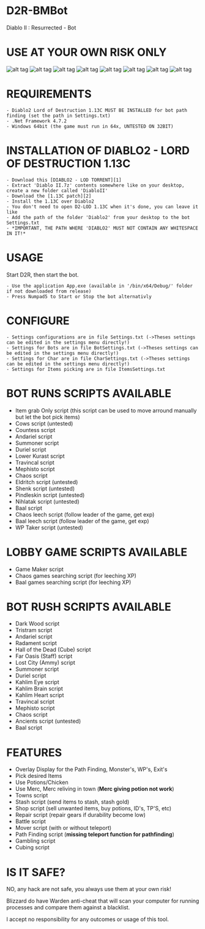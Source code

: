 # D2R-BMBot

Diablo II : Resurrected - Bot

# USE AT YOUR OWN RISK ONLY

![alt tag](https://raw.githubusercontent.com/bouletmarc/D2R-BMBot/main/BMBot1.png)
![alt tag](https://raw.githubusercontent.com/bouletmarc/D2R-BMBot/main/BMBot2.png)
![alt tag](https://raw.githubusercontent.com/bouletmarc/D2R-BMBot/main/BMBot3.png)
![alt tag](https://raw.githubusercontent.com/bouletmarc/D2R-BMBot/main/BMBot4.png)
![alt tag](https://raw.githubusercontent.com/bouletmarc/D2R-BMBot/main/BMBot5.png)
![alt tag](https://raw.githubusercontent.com/bouletmarc/D2R-BMBot/main/BMBot6.png)
![alt tag](https://raw.githubusercontent.com/bouletmarc/D2R-BMBot/main/BMBot7.png)
![alt tag](https://raw.githubusercontent.com/bouletmarc/D2R-BMBot/main/BMBot8.png)


# REQUIREMENTS

    - Diablo2 Lord of Destruction 1.13C MUST BE INSTALLED for bot path finding (set the path in Settings.txt)
    - .Net Framework 4.7.2
    - Windows 64bit (the game must run in 64x, UNTESTED ON 32BIT)

# INSTALLATION OF DIABLO2 - LORD OF DESTRUCTION 1.13C

    - Download this [DIABLO2 - LOD TORRENT][1]
    - Extract 'Diablo II.7z' contents somewhere like on your desktop, create a new folder called 'DiabloII'
    - Download the [1.13C patch][2]
    - Install the 1.13C over Diablo2
    - You don't need to open D2-LOD 1.13C when it's done, you can leave it like
    - Add the path of the folder 'Diablo2' from your desktop to the bot Settings.txt
    - *IMPORTANT, THE PATH WHERE 'DIABLO2' MUST NOT CONTAIN ANY WHITESPACE IN IT!*

# USAGE

 Start D2R, then start the bot.
 
    - Use the application App.exe (available in '/bin/x64/Debug/' folder if not downloaded from release)
    - Press Numpad5 to Start or Stop the bot alternativly
    
# CONFIGURE

    - Settings configurations are in file Settings.txt (->Theses settings can be edited in the settings menu directly!)
    - Settings for Bots are in file BotSettings.txt (->Theses settings can be edited in the settings menu directly!)
    - Settings for Char are in file CharSettings.txt (->Theses settings can be edited in the settings menu directly!)
    - Settings for Items picking are in file ItemsSettings.txt

# BOT RUNS SCRIPTS AVAILABLE

  - Item grab Only script (this script can be used to move arround manually but let the bot pick items)
  - Cows script (untested)
  - Countess script
  - Andariel script
  - Summoner script
  - Duriel script
  - Lower Kurast script
  - Travincal script
  - Mephisto script
  - Chaos script
  - Eldritch script (untested)
  - Shenk script (untested)
  - Pindleskin script (untested)
  - Nihlatak script (untested)
  - Baal script
  - Chaos leech script (follow leader of the game, get exp)
  - Baal leech script (follow leader of the game, get exp)
  - WP Taker script (untested)

# LOBBY GAME SCRIPTS AVAILABLE

  - Game Maker script
  - Chaos games searching script (for leeching XP)
  - Baal games searching script (for leeching XP)

# BOT RUSH SCRIPTS AVAILABLE

  - Dark Wood script
  - Tristram script
  - Andariel script
  - Radament script
  - Hall of the Dead (Cube) script
  - Far Oasis (Staff) script
  - Lost City (Ammy) script
  - Summoner script
  - Duriel script
  - Kahlim Eye script
  - Kahlim Brain script
  - Kahlim Heart script
  - Travincal script
  - Mephisto script
  - Chaos script
  - Ancients script (untested)
  - Baal script

# FEATURES

  - Overlay Display for the Path Finding, Monster's, WP's, Exit's
  - Pick desired Items
  - Use Potions/Chicken
  - Use Merc, Merc reliving in town (**Merc giving potion not work**)
  - Towns script
  - Stash script (send items to stash, stash gold)
  - Shop script (sell unwanted items, buy potions, ID's, TP'S, etc)
  - Repair script (repair gears if durability become low)
  - Battle script
  - Mover script (with or without teleport)
  - Path Finding script (**missing teleport function for pathfinding**)
  - Gambling script
  - Cubing script

# IS IT SAFE?

NO, any hack are not safe, you always use them at your own risk!

Blizzard do have Warden anti-cheat that will scan your computer for running processes and compare them against a blacklist.

I accept no responsibility for any outcomes or usage of this tool.

[1]: https://torrent-games.games/torrents-part16/Diablo_II_Lord_Of_Destructin.torrent
[2]: https://www.moddb.com/games/diablo-2-lod/downloads/lod-patch-113c-for-windows

